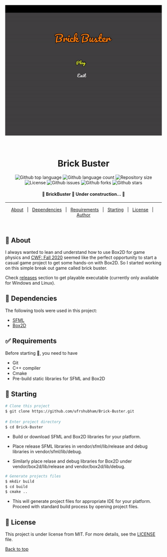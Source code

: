 <div align="center" id="top"> 
  <img src="./.github/brick_buster_demo.gif" alt="BrickBuster" />

  &#xa0;

  <!-- <a href="https://brickbuster.netlify.app">Demo</a> -->
</div>

<h1 align="center">Brick Buster</h1>

<p align="center">
  <img alt="Github top language" src="https://img.shields.io/github/languages/top/ufrshubham/brickbuster?color=56BEB8">

  <img alt="Github language count" src="https://img.shields.io/github/languages/count/ufrshubham/brickbuster?color=56BEB8">

  <img alt="Repository size" src="https://img.shields.io/github/repo-size/ufrshubham/brickbuster?color=56BEB8">

  <img alt="License" src="https://img.shields.io/github/license/ufrshubham/brickbuster?color=56BEB8">

  <img alt="Github issues" src="https://img.shields.io/github/issues/ufrshubham/brickbuster?color=56BEB8" />

  <img alt="Github forks" src="https://img.shields.io/github/forks/ufrshubham/brickbuster?color=56BEB8" />

  <img alt="Github stars" src="https://img.shields.io/github/stars/ufrshubham/brickbuster?color=56BEB8" />
</p>

<!-- Status -->

<h4 align="center"> 
	🚧  BrickBuster 🚀 Under construction...  🚧
</h4> 

<hr>

<p align="center">
  <a href="#dart-about">About</a> &#xa0; | &#xa0; 
  <a href="#rocket-technologies">Dependencies</a> &#xa0; | &#xa0;
  <a href="#white_check_mark-requirements">Requirements</a> &#xa0; | &#xa0;
  <a href="#checkered_flag-starting">Starting</a> &#xa0; | &#xa0;
  <a href="#memo-license">License</a> &#xa0; | &#xa0;
  <a href="https://github.com/ufrshubham" target="_blank">Author</a>
</p>

<br>

## :dart: About ##

I always wanted to lean and understand how to use Box2D for game physics and [CWF: Fall 2020](https://codewithfriends.io/) seemed like the perfect opportunity to start a casual game project to get some hands-on with Box2D. So I started working on this simple break out game called brick buster.

Check [releases](https://github.com/ufrshubham/Brick-Buster/releases) section to get playable executable (currently only avaliable for Windows and Linux). 

## :rocket: Dependencies ##

The following tools were used in this project:

- [SFML](https://www.sfml-dev.org/)
- [Box2D](https://box2d.org/)

## :white_check_mark: Requirements ##

Before starting :checkered_flag:, you need to have 
- Git
- C++ compiler
- Cmake
- Pre-build static libraries for SFML and Box2D

## :checkered_flag: Starting ##

```bash
# Clone this project
$ git clone https://github.com/ufrshubham/Brick-Buster.git

# Enter project directory
$ cd Brick-Buster

```

- Build or download SFML and Box2D libraries for your platform.

- Place release SFML libraries in vendor/sfml/lib/release and debug libraries in vendor/sfml/lib/debug.

- Similarly place relase and debug libraries for Box2D under vendor/box2d/lib/release and vendor/box2d/lib/debug.

``` bash
# Generate projects files
$ mkdir build
$ cd build
$ cmake ..
```

- This will generate project files for appropriate IDE for your platform. Proceed with standard build process by opening project files.

## :memo: License ##

This project is under license from MIT. For more details, see the [LICENSE](LICENSE) file.


<a href="#top">Back to top</a>
